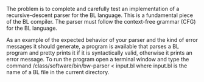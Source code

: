 The problem is to complete and carefully test an implementation of a recursive-descent parser for the BL language. This is a fundamental piece of the BL compiler. The parser must follow the context-free grammar (CFG) for the BL language.

As an example of the expected behavior of your parser and the kind of error messages it should generate, a program is available that parses a BL program and pretty prints it if it is syntactically valid, otherwise it prints an error message. To run the program open a terminal window and type the command /class/software/bin/bw-parser < input.bl where input.bl is the name of a BL file in the current directory.
